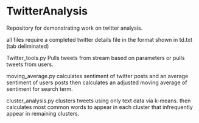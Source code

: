 TwitterAnalysis
========================

Repository for demonstrating work on twitter analysis.

all files require a completed twitter details file in the format shown in td.txt (tab deliminated)

Twitter_tools.py 
Pulls tweets from stream based on parameters or pulls tweets from users.

moving_average.py
calculates sentiment of twitter posts and an average sentiment of users posts then calculates an adjusted moving average of sentiment for search term.

cluster_analysis.py
clusters tweets using only text data via k-means. then calculates most common words to appear in each cluster that infrequently appear in remaining clusters.
